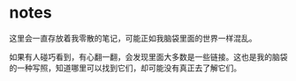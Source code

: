 notes
=====

这里会一直存放着我零散的笔记，可能正如我脑袋里面的世界一样混乱。

如果有人碰巧看到，有心翻一翻，会发现里面大多数是一些链接。这也是我的脑袋的一种写照，知道哪里可以找到它们，却可能没有真正去了解它们。
